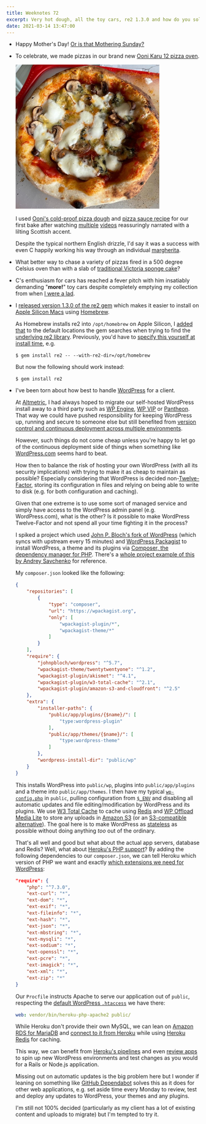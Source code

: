 ```yaml
---
title: Weeknotes 72
excerpt: Very hot dough, all the toy cars, re2 1.3.0 and how do you solve a problem like WordPress?
date: 2021-03-14 13:47:00
---
```

*   Happy Mother's Day! [Or is that Mothering Sunday?](/2020/03/22/weeknotes-21/)

*   To celebrate, we made pizzas in our brand new [Ooni Karu 12 pizza oven](https://uk.ooni.com/collections/ovens/products/ooni-karu).

    <p class="center"><img src="/i/pizza.jpg" width="375" height="375" alt></p>

    I used [Ooni's cold-proof pizza dough](https://uk.ooni.com/blogs/recipes/cold-prove-pizza-dough?_pos=1&_sid=e98ca93aa&_ss=r) and [pizza sauce recipe](https://uk.ooni.com/blogs/recipes/classic-pizza-sauce?_pos=1&_sid=7b03e0a9b&_ss=r) for our first bake after watching [multiple](https://youtu.be/joGKYTGbVw8) [videos](https://youtu.be/YzXtNBwXZEU) reassuringly narrated with a lilting Scottish accent.

    Despite the typical northern English drizzle, I'd say it was a success with even C happily working his way through an individual [margherita](https://uk.ooni.com/blogs/recipes/pizza-margarita-classic-woodfired-recipe).

*   What better way to chase a variety of pizzas fired in a 500 degree Celsius oven than with a slab of [traditional Victoria sponge cake](https://www.theguardian.com/lifeandstyle/wordofmouth/2013/may/16/how-bake-perfect-victoria-sponge-cake)?

*   C's enthusiasm for cars has reached a fever pitch with him insatiably demanding "**more!**" toy cars despite completely emptying my collection from when [I were a lad](https://youtu.be/VKHFZBUTA4k).

*   I [released version 1.3.0 of the re2 gem](https://github.com/mudge/re2/releases/tag/v1.3.0) which makes it easier to install on [Apple Silicon Macs](https://support.apple.com/en-gb/HT211814) using [Homebrew](https://brew.sh).

    As Homebrew installs re2 into `/opt/homebrew` on Apple Silicon, I [added that](https://github.com/mudge/re2/commit/d1c4ad271716046575c8750ed5fbf35d4033aa5a) to the default locations the gem searches when trying to find the [underlying re2 library](https://github.com/google/re2). Previously, you'd have to [specify this yourself at install time](https://github.com/mudge/re2/issues/50), e.g.

    ```console
    $ gem install re2 -- --with-re2-dir=/opt/homebrew
    ```

    But now the following should work instead:

    ```console
    $ gem install re2
    ```

*   I've been torn about how best to handle [WordPress](https://wordpress.org) for a client.

    At [Altmetric](https://www.altmetric.com), I had always hoped to migrate our self-hosted WordPress install away to a third party such as [WP Engine](https://wpengine.co.uk), [WP VIP](https://wpvip.com) or [Pantheon](https://pantheon.io). That way we could have pushed responsibility for keeping WordPress up, running and secure to someone else but still benefited from [version control and continuous deployment across multiple environments](https://wpengine.com/support/development-workflow-best-practices/).

    However, such things do not come cheap unless you're happy to let go of the continuous deployment side of things when something like [WordPress.com](https://wordpress.com) seems hard to beat.

    How then to balance the risk of hosting your own WordPress (with all its security implications) with trying to make it as cheap to maintain as possible? Especially considering that WordPress is decided non-[Twelve-Factor](https://12factor.net), storing its configuration in files and relying on being able to write to disk (e.g. for both configuration and caching).

    Given that one extreme is to use some sort of managed service and simply have access to the WordPress admin panel (e.g. WordPress.com), what is the other? Is it possible to make WordPress Twelve-Factor and not spend all your time fighting it in the process?

    I spiked a project which used [John P. Bloch's fork of WordPress](https://github.com/johnpbloch/wordpress) (which syncs with upstream every 15 minutes) and [WordPress Packagist](https://wpackagist.org) to install WordPress, a theme and its plugins via [Composer, the dependency manager for PHP](https://getcomposer.org). There's a [whole project example of this by Andrey Savchenko](https://composer.rarst.net/recipe/site-stack/) for reference.

    My `composer.json` looked like the following:

    ```json
    {
        "repositories": [
            {
                "type": "composer",
                "url": "https://wpackagist.org",
                "only": [
                    "wpackagist-plugin/*",
                    "wpackagist-theme/*"
                ]
            }
        ],
        "require": {
            "johnpbloch/wordpress": "^5.7",
            "wpackagist-theme/twentytwentyone": "^1.2",
            "wpackagist-plugin/akismet": "^4.1",
            "wpackagist-plugin/w3-total-cache": "^2.1",
            "wpackagist-plugin/amazon-s3-and-cloudfront": "^2.5"
        },
        "extra": {
            "installer-paths": {
                "public/app/plugins/{$name}/": [
                    "type:wordpress-plugin"
                ],
                "public/app/themes/{$name}/": [
                    "type:wordpress-theme"
                ]
            },
            "wordpress-install-dir": "public/wp"
        }
    }
    ```

    This installs WordPress into `public/wp`, plugins into `public/app/plugins` and a theme into `public/app/themes`. I then have my typical [`wp-config.php`](https://wordpress.org/support/article/editing-wp-config-php/) in `public`, pulling configuration from [`$_ENV`](http://www.php.net/manual/en/reserved.variables.environment.php) and disabling all automatic updates and file editing/modification by WordPress and its plugins. We use [W3 Total Cache](https://wordpress.org/plugins/w3-total-cache/) to cache using [Redis](https://redis.io) and [WP Offload Media Lite](https://wordpress.org/plugins/amazon-s3-and-cloudfront/) to store any uploads in [Amazon S3](https://aws.amazon.com/s3/) (or an [S3-compatible alternative](https://deliciousbrains.com/s3-compatible-storage-provider-minio/)). The goal here is to make WordPress as [stateless](https://12factor.net/processes) as possible without doing anything _too_ out of the ordinary.

    That's all well and good but what about the actual app servers, database and Redis? Well, what about [Heroku's PHP support](https://devcenter.heroku.com/articles/getting-started-with-php)? By adding the following dependencies to our `composer.json`, we can tell Heroku which version of PHP we want and exactly [which extensions we need for WordPress](https://make.wordpress.org/hosting/handbook/handbook/server-environment/):

    ```json
    "require": {
        "php": "^7.3.0",
        "ext-curl": "*",
        "ext-dom": "*",
        "ext-exif": "*",
        "ext-fileinfo": "*",
        "ext-hash": "*",
        "ext-json": "*",
        "ext-mbstring": "*",
        "ext-mysqli": "*",
        "ext-sodium": "*",
        "ext-openssl": "*",
        "ext-pcre": "*",
        "ext-imagick": "*",
        "ext-xml": "*",
        "ext-zip": "*"
    }
    ```

    Our `Procfile` instructs Apache to serve our application out of `public`, respecting the [default WordPress `.htaccess`](https://wordpress.org/support/article/htaccess/#basic-wp) we have there:

    ```yaml
    web: vendor/bin/heroku-php-apache2 public/
    ```

    While Heroku don't provide their own MySQL, we can lean on [Amazon RDS for MariaDB](https://aws.amazon.com/rds/mariadb/) and [connect to it from Heroku](https://devcenter.heroku.com/articles/amazon-rds) while using [Heroku Redis](https://devcenter.heroku.com/articles/heroku-redis) for caching.

    This way, we can benefit from [Heroku's pipelines](https://devcenter.heroku.com/articles/pipelines) and even [review apps](https://devcenter.heroku.com/articles/github-integration-review-apps) to spin up new WordPress environments and test changes as you would for a Rails or Node.js application.

    Missing out on automatic updates is the big problem here but I wonder if leaning on something like [GitHub Dependabot](https://github.blog/2020-06-01-keep-all-your-packages-up-to-date-with-dependabot/) solves this as it does for other web applications, e.g. set aside time every Monday to review, test and deploy any updates to WordPress, your themes and any plugins.

    I'm still not 100% decided (particularly as my client has a lot of existing content and uploads to migrate) but I'm tempted to try it.

